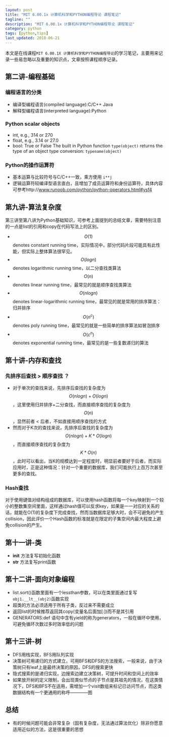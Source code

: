 ```yaml
---
layout: post
title: "MIT 6.00.1x 计算机科学和PYTHON编程导论 课程笔记"
tagline: ""
description: "MIT 6.00.1x 计算机科学和PYTHON编程导论 课程笔记"
category: python
tags: [python,tips]
last_updated: 2018-06-21
---
```


本文是在线课程`MIT 6.00.1X 计算机科学和PYTHON编程导论`的学习笔记，主要用来记录一些易忽略以及重要的知识点，文章按照课程顺序记录。

## 第二讲-编程基础
### 编程语言的分类
+ 编译型编程语言(compiled language):C/C++ Java
+ 解释型编程语言(interpreted language):Python
### Python scalar objects
+ int, e.g., 314 or 270
+ float, e.g., 3.14 or 27.0
+ bool: True or False
The built in Python function `type(object)` returns the type of an object
type conversion: `typename(object)`
### Python的操作运算符
+ 基本运算与比较符号与C/C++一致，乘方使用 `i**j`
+ 逻辑运算符较编译型语言直白，且增加了成员运算符和身份运算符，具体内容可参考http://www.runoob.com/python/python-operators.html#ysf4

## 第九讲-算法复杂度
第三讲至第八讲为Python基础知识，可参考上面提到的总结文章，需要特别注意的一点是list的引用和copy在代码写法上的区别。
+ $$O(1)$$ denotes constant running time，实际情况中，部分代码片段可能具有此性能，但实际上整体算法很罕见。
+ $$O(log n)$$ denotes logarithmic running time，以二分查找类算法
+ $$O(n)$$ denotes linear running time，最常见的就是顺序查找类算法
+ $$O(n log n)$$ denotes linear-logarithmic running time，最常见的就是常用的排序算法：归并排序
+ $$O(n^{c})$$ denotes poly running time，最常见的就是一些简单的排序算法如冒泡排序
+ $$O(c^{n})$$ denotes exponential running time，最常见的是一些复数递归的算法

## 第十讲-内存和查找
### 先排序后查找 > 顺序查找 ？
+ 对于单次的查找来说，先排序后查找的复杂度为$$O(n log n) + O(log n)$$，这里使用归并排序+二分查找，而直接顺序查找的复杂度为$$O(n)$$，显然前者 < 后者，不如直接用顺序查找的方式
+ 然而对于K次的查找来说，先排序后查找的复杂度为$$O(n log n) + K * O(log n)$$，而直接顺序查找的复杂度为$$K * O(n)$$，此时可以看出，当K的规模达到一定程度时，明显前者要好于后者，而实际应用时，正是这种情况：针对一个重要的数据库，我们可能执行上百万次甚至更多的查找。

### Hash查找
对于使用键值对结构组成的数据库，可以使用hash函数将每一个key映射到一个较小的整数集空间里面，这样通过hash值可以反求key，如果是一一对应的关系的话，就能在O(1)的复杂度下完成查找，然而当数据库足够大时，会不可避免的产生collision，因此评价一个Hash函数的标准就是在限定的子集空间内最大程度上避免collision的产生。

## 第十一讲-类
+ __init__ 方法复写初始化函数
+ __str__ 方法复写print函数

## 第十二讲-面向对象编程
+ list.sort()函数里面有一个lessthan参数，可以在类里面通过复写`obj1.__lt__(obj2)`函数实现
+ 超类的方法必须适用于所有子类，反过来不需要成立
+ 返回list的时候推荐返回其copy(变量名后面加[:])而不是其引用
+ GENERATORS:def 语句中含有yield的称为generators，一般在循环中使用，可避免循环次数过多时效率低的问题

## 第十三讲-树
+ DFS用栈实现，BFS用队列实现
+ 决策树可用递归的方式建立，可用BFS和DFS的方法搜索，一般来说，由于决策树只有leaf上是最终决策的原因，DFS的搜索更快
+ 隐式搜索的是递归实现，边搜索边建立决策树，可提升时间和空间上的效率
+ 如果放开树的定义限制，会出现类似节点的子节点是其祖先的情况，在这类情况下，DFS和BFS不在适用，需增加一个visit数组来标记已访问节点，而这类数据结构有一个更通用的称呼————图

## 总结
+ 有的时候问题可能会非常复杂（固有复杂度，无法通过算法优化）除非你愿意适用近似的方法，这是很重要的思想